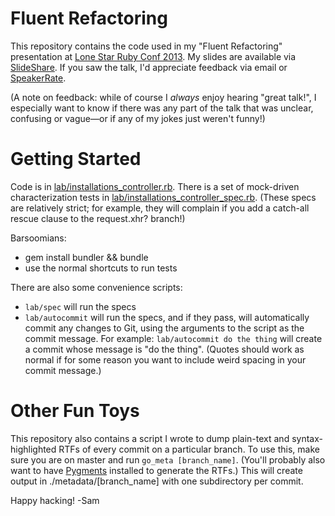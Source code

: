 Fluent Refactoring
==================

This repository contains the code used in my "Fluent Refactoring" presentation at <a href="http://www.lonestarruby.org/2013/lsrc">Lone Star Ruby Conf 2013</a>.  My slides are available via <a href="http://www.slideshare.net/geeksam/fluent-refactoring-lone-star-ruby-conf-2013?from=ss_embed">SlideShare</a>.  If you saw the talk, I'd appreciate feedback via email or <a href="http://speakerrate.com/talks/23881-fluent-refactoring">SpeakerRate</a>.

(A note on feedback:  while of course I *always* enjoy hearing "great talk!", I especially want to know if there was any part of the talk that was unclear, confusing or vague&mdash;or if any of my jokes just weren't funny!)

Getting Started
===============

Code is in <a href="./lab/installations_controller.rb">lab/installations_controller.rb</a>.  There is a set of mock-driven characterization tests in <a href="./lab/installations_controller_spec.rb">lab/installations_controller_spec.rb</a>.  (These specs are relatively strict; for example, they will complain if you add a catch-all rescue clause to the request.xhr? branch!)

Barsoomians:

* gem install bundler && bundle
* use the normal shortcuts to run tests

There are also some convenience scripts:

* `lab/spec` will run the specs
* `lab/autocommit` will run the specs, and if they pass, will automatically commit any changes to Git, using the arguments to the script as the commit message.  For example:  `lab/autocommit do the thing` will create a commit whose message is "do the thing".  (Quotes should work as normal if for some reason you want to include weird spacing in your commit message.)

Other Fun Toys
==============

This repository also contains a script I wrote to dump plain-text and syntax-highlighted RTFs of every commit on a particular branch.  To use this, make sure you are on master and run `go_meta [branch_name]`.  (You'll probably also want to have <a href="http://pygments.org/">Pygments</a> installed to generate the RTFs.)  This will create output in ./metadata/[branch_name] with one subdirectory per commit.

Happy hacking!
-Sam
